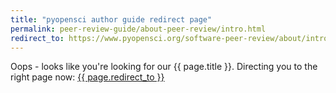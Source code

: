 ```yaml
---
title: "pyopensci author guide redirect page"
permalink: peer-review-guide/about-peer-review/intro.html
redirect_to: https://www.pyopensci.org/software-peer-review/about/intro.html
---
```



Oops - looks like you're looking for our {{ page.title }}. Directing you
to the right page now: <a href="{{ page.redirect_to }}"> {{ page.redirect_to }} </a>
